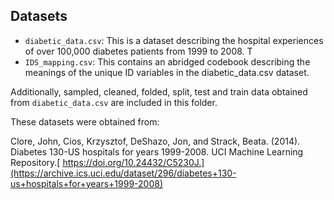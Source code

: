 ## Datasets

- `diabetic_data.csv`: This is a dataset describing the hospital experiences of over 100,000 diabetes patients from 1999 to 2008. T
- `IDS_mapping.csv`: This contains an abridged codebook describing the meanings of the unique ID variables in the diabetic_data.csv dataset.

Additionally, sampled, cleaned, folded, split, test and train data obtained from `diabetic_data.csv` are included in this folder.

These datasets were obtained from: 

Clore, John, Cios, Krzysztof, DeShazo, Jon, and Strack, Beata. (2014). Diabetes 130-US hospitals for years 1999-2008. UCI Machine Learning Repository.[ https://doi.org/10.24432/C5230J.](https://archive.ics.uci.edu/dataset/296/diabetes+130-us+hospitals+for+years+1999-2008)

